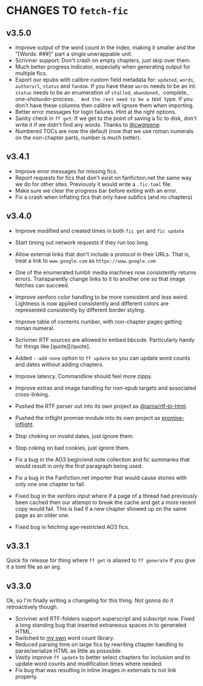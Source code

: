 # CHANGES TO `fetch-fic`

## v3.5.0

* Improve output of the word count in the index, making it smaller and the
  "[Words: ###]" part a single unwrappable unit.
* Scriviner support: Don't crash on empty chapters, just skip over them.
* Much better progress indicator, especially when generating output for
  multiple fics.
* Export our epubs with calibre custom field metadata for: `updated`,
  `words`, `authorurl`, `status` and `fandom`.  If you have these `words`
  needs to be an int.  `status` needs to be an enumeration of `stalled`,
  `abandoned, `complete`, `one-shot` and `in-process`.  And the rest need to
  be a `text` type.  If you don't have these columns then calibre will
  ignore them when importing.
* Better error messages for login failures. Hint at the right options.
* Sanity check in `ff get`: If we get to the point of saving a fic to disk,
  don't write it if we didn't find any words. Thanks to [@cwgreene](https://github.com/cwgreene).
* Numbered TOCs are now the default (now that we use roman numerals on the
  non-chapter parts, number is much better).

## v3.4.1

* Improve error messages for missing fics.
* Report requests for fics that don't exist on fanfiction.net the same way
  we do for other sites.  Previously it would write a `.fic.toml` file.
* Make sure we clear the progress bar before exiting with an error.
* Fix a crash when inflating fics that only have subfics (and no chapters)

## v3.4.0

* Improve modified and created times in both `fic get` and `fic update`
* Start timing out network requests if they run too long.
* Allow external links that don't include a protocol in their URLs. That is,
  treat a link to `www.google.com` as `https://www.google.com`
* One of the enumerated tumblr media machines now consistently returns
  errors.  Transparently change links to it to another one so that image
  fetches can succeed.
* Improve xenforo color handling to be more consistent and less weird.
  Lightness is now applied consistently and different colors are represented
  consistently by different border styling.
* Improve table of contents number, with non-chapter pages getting roman
  numeral.
* Scriviner RTF sources are allowed to embed bbcode.  Particularly handy for
  things like [quote][/quote].
* Added `--add-none` option to `ff update` so you can update word counts and
  dates without adding chapters.
* Improve latency. Commandline should feel more zippy.
* Improve extras and image handling for non-epub targets and associated
  cross-linking.
* Pushed the RTF parser out into its own project as
  [@iarna/rtf-to-html](https://npmjs.com/package/@iarna/rtf-to-html).
* Pushed the inflight promise module into its own project as
  [promise-inflight](https://npmjs.com/package/promise-inflight).

* Stop choking on invalid dates, just ignore them.
* Stop coking on bad cookies, just ignore them.
* Fix a bug in the AO3 begin/end note collection and fic summaries that
  would result in only the first paragraph being used.
* Fix a bug in the Fanfiction.net importer that would cause stories with
  only one one chapter to fail.
* Fixed bug in the xenforo input where if a page of a thread had previously
  been cached then our attempt to break the cache and get a more recent copy
  would fail.  This is bad if a new chapter showed up on the same page as an
  older one.
* Fixed bug in fetching age-restricted AO3 fics.


## v3.3.1

Quick fix release for thing where `ff get` is aliased to `ff generate` if
you give it a toml file as an arg.

## v3.3.0

Ok, so I'm finally writing a changelog for this thing.  Not gonna do it
retroactively though.

* Scriviner and RTF-folders support superscript and subscript now.  Fixed a
  long standing bug that inserted extraneous spaces in to generated HTML.
* Switched to [my own](https://www.npmjs.com/package/@iarna/word-count) word count library.
* Reduced parsing time on large fics by rewriting chapter handling to
  parse/serialize HTML as little as posssible.
* Vastly improve `ff update` to better select chapters for inclusion and to update word counts and 
  modification times where needed.
* Fix bug that was resulting in inline images in externals to not link properly.
